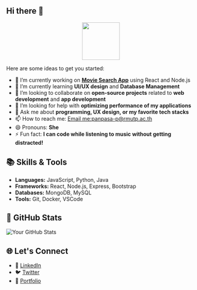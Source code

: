 ## Hi there 👋

<div id="header" align="center">
  <img src="https://media.giphy.com/media/M9gbBd9nbDrOTu1Mqx/giphy.gif" width="100"/>
</div>

Here are some ideas to get you started:

- 🔭 I’m currently working on **[Movie Search App](https://github.com/Panpasa2xo3/movie-search-app)** using React and Node.js
- 🌱 I’m currently learning **UI/UX design** and **Database Management**
- 👯 I’m looking to collaborate on **open-source projects** related to **web development** and **app development**
- 🤔 I’m looking for help with **optimizing performance of my applications**
- 💬 Ask me about **programming, UX design, or my favorite tech stacks**
- 📫 How to reach me: [Email me:panpasa-p@rmutp.ac.th](mailto:panpasa2xo3@gmail.com)
- 😄 Pronouns: **She** 
- ⚡ Fun fact: **I can code while listening to music without getting distracted!**
  
## 📚 Skills & Tools

- **Languages:** JavaScript, Python, Java
- **Frameworks:** React, Node.js, Express, Bootstrap
- **Databases:** MongoDB, MySQL
- **Tools:** Git, Docker, VSCode

## 🚀 GitHub Stats

![Your GitHub Stats](https://github-readme-stats.vercel.app/api?username=Panpasa2xo3&show_icons=true&theme=radical)

## 🌐 Let's Connect

- 💬 [LinkedIn](https://www.linkedin.com/in/panpasa2xo3)
- 🐦 [Twitter](https://twitter.com/Panpasa2xo3)
- 📑 [Portfolio](https://www.yourportfolio.com)

